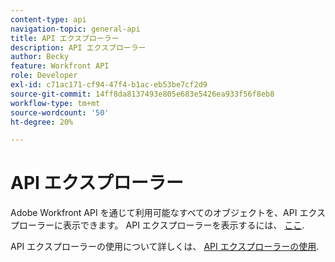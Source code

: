 ```yaml
---
content-type: api
navigation-topic: general-api
title: API エクスプローラー
description: API エクスプローラー
author: Becky
feature: Workfront API
role: Developer
exl-id: c71ac171-cf94-47f4-b1ac-eb53be7cf2d9
source-git-commit: 14ff8da8137493e805e683e5426ea933f56f8eb8
workflow-type: tm+mt
source-wordcount: '50'
ht-degree: 20%

---
```



# API エクスプローラー

Adobe Workfront API を通じて利用可能なすべてのオブジェクトを、API エクスプローラーに表示できます。 API エクスプローラーを表示するには、 [ここ](https://developer.adobe.com/workfront/api-explorer/).

API エクスプローラーの使用について詳しくは、 [API エクスプローラーの使用](../../wf-api/general/using-api-explorer.md).
